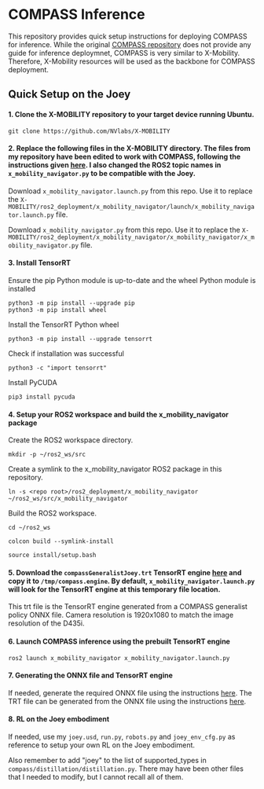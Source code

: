 # COMPASS Inference
This repository provides quick setup instructions for deploying COMPASS for inference. While the original [COMPASS repository](https://github.com/NVlabs/COMPASS) does not provide any guide for inference deploymnet, COMPASS is very similar to X-Mobility. Therefore, X-Mobility resources will be used as the backbone for COMPASS deployment.  

## Quick Setup on the Joey

#### 1. Clone the X-MOBILITY repository to your target device running Ubuntu.
```
git clone https://github.com/NVlabs/X-MOBILITY 
```

#### 2. Replace the following files in the X-MOBILITY directory. The files from my repository have been edited to work with COMPASS, following the instructions given [here](https://github.com/NVlabs/X-MOBILITY/pull/14/commits/d25bebf066a71e49b401c0fb7d60f7f26b324bb6). I also changed the ROS2 topic names in `x_mobility_navigator.py` to be compatible with the Joey. 
Download `x_mobility_navigator.launch.py` from this repo. Use it to replace the `X-MOBILITY/ros2_deployment/x_mobility_navigator/launch/x_mobility_navigator.launch.py` file. 

Download `x_mobility_navigator.py` from this repo. Use it to replace the `X-MOBILITY/ros2_deployment/x_mobility_navigator/x_mobility_navigator/x_mobility_navigator.py` file. 

#### 3. Install TensorRT
Ensure the pip Python module is up-to-date and the wheel Python module is installed
```
python3 -m pip install --upgrade pip
python3 -m pip install wheel
```
Install the TensorRT Python wheel
```
python3 -m pip install --upgrade tensorrt
```
Check if installation was successful
```
python3 -c "import tensorrt"
```
Install PyCUDA
```
pip3 install pycuda
```

#### 4. Setup your ROS2 workspace and build the x_mobility_navigator package
Create the ROS2 workspace directory.
```
mkdir -p ~/ros2_ws/src
```
Create a symlink to the x_mobility_navigator ROS2 package in this repository.
```
ln -s <repo root>/ros2_deployment/x_mobility_navigator ~/ros2_ws/src/x_mobility_navigator
```
Build the ROS2 workspace. 
```
cd ~/ros2_ws
```
```
colcon build --symlink-install
```
```
source install/setup.bash
```

#### 5. Download the `compassGeneralistJoey.trt` TensorRT engine [here](https://drive.google.com/file/d/1PwcrBSycGQe3gUwkXYYPnmfPeqgOxEii/view?usp=sharing) and copy it to `/tmp/compass.engine`. By default, `x_mobility_navigator.launch.py` will look for the TensorRT engine at this temporary file location. 

This trt file is the TensorRT engine generated from a COMPASS generalist policy ONNX file. Camera resolution is 1920x1080 to match the image resolution of the D435i. 

#### 6. Launch COMPASS inference using the prebuilt TensorRT engine
```
ros2 launch x_mobility_navigator x_mobility_navigator.launch.py
```

#### 7. Generating the ONNX file and TensorRT engine
If needed, generate the required ONNX file using the instructions [here](https://github.com/NVlabs/COMPASS?tab=readme-ov-file#model-export). The TRT file can be generated from the ONNX file using the instructions [here](https://github.com/NVlabs/X-MOBILITY/blob/main/ros2_deployment/README.md#step-5---build-the-tensorrt-engine).

#### 8. RL on the Joey embodiment
If needed, use my `joey.usd`, `run.py`, `robots.py` and `joey_env_cfg.py` as reference to setup your own RL on the Joey embodiment. 

Also remember to add "joey" to the list of supported_types in `compass/distillation/distillation.py`. There may have been other files that I needed to modify, but I cannot recall all of them. 
